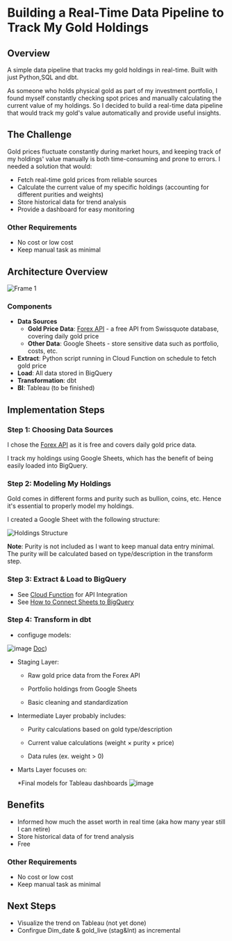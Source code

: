 # Building a Real-Time Data Pipeline to Track My Gold Holdings

## Overview

A simple data pipeline that tracks my gold holdings in real-time. Built with just Python,SQL and dbt.

As someone who holds physical gold as part of my investment portfolio, I found myself constantly checking spot prices and manually calculating the current value of my holdings. So I decided to build a real-time data pipeline that would track my gold's value automatically and provide useful insights.

## The Challenge

Gold prices fluctuate constantly during market hours, and keeping track of my holdings' value manually is both time-consuming and prone to errors. I needed a solution that would:

* Fetch real-time gold prices from reliable sources
* Calculate the current value of my specific holdings (accounting for different purities and weights)
* Store historical data for trend analysis
* Provide a dashboard for easy monitoring

### Other Requirements

* No cost or low cost
* Keep manual task as minimal

## Architecture Overview

![Frame 1](https://github.com/user-attachments/assets/536acab5-86a9-42fe-b745-f93a95783dda)

### Components

* **Data Sources**
  * **Gold Price Data**: [Forex API](https://forex-data-feed.swissquote.com/public-quotes/bboquotes/instrument/XAU/EUR) - a free API from Swissquote database, covering daily gold price
  * **Other Data**: Google Sheets - store sensitive data such as portfolio, costs, etc.
* **Extract**: Python script running in Cloud Function on schedule to fetch gold price
* **Load**: All data stored in BigQuery
* **Transformation**: dbt
* **BI**: Tableau (to be finished)

## Implementation Steps

### Step 1: Choosing Data Sources

I chose the [Forex API](https://forex-data-feed.swissquote.com/public-quotes/bboquotes/instrument/XAU/EUR) as it is free and covers daily gold price data.

I track my holdings using Google Sheets, which has the benefit of being easily loaded into BigQuery.

### Step 2: Modeling My Holdings

Gold comes in different forms and purity such as bullion, coins, etc. Hence it's essential to properly model my holdings.

I created a Google Sheet with the following structure:

![Holdings Structure](https://github.com/user-attachments/assets/be5b645b-a627-4879-875e-b202d397f089)

**Note**: Purity is not included as I want to keep manual data entry minimal. The purity will be calculated based on type/description in the transform step.

### Step 3: Extract & Load to BigQuery

* See [Cloud Function](https://github.com/plnh/dbt_project/tree/main/cloud_function) for API Integration
* See [How to Connect Sheets to BigQuery](https://support.google.com/docs/answer/9702507?hl=en)

### Step 4: Transform in dbt

* configuge models:

![image](https://github.com/user-attachments/assets/f0891404-fef9-4b5d-aa4b-2eceeed29177)
[Doc](https://dy972.us1.dbt.com/accounts/70471823456493/develop/70471823864618/docs/index.html))

* Staging Layer:

  * Raw gold price data from the Forex API

  * Portfolio holdings from Google Sheets

  * Basic cleaning and standardization
 
* Intermediate Layer probably includes:

  * Purity calculations based on gold type/description

  * Current value calculations (weight × purity × price)

  * Data rules (ex. weight > 0)
  
* Marts Layer focuses on:

  *Final models for Tableau dashboards
![image](https://github.com/user-attachments/assets/411cbfb5-795e-4683-8cd8-2ee15be16250)

## Benefits
* Informed how much the asset worth in real time (aka how many year still I can retire)
* Store historical data of  for trend analysis 
* Free

### Other Requirements

* No cost or low cost
* Keep manual task as minimal
## Next Steps
* Visualize the trend on Tableau (not yet done)
* Confirgue Dim_date & gold_live (stag&Int) as incremental


